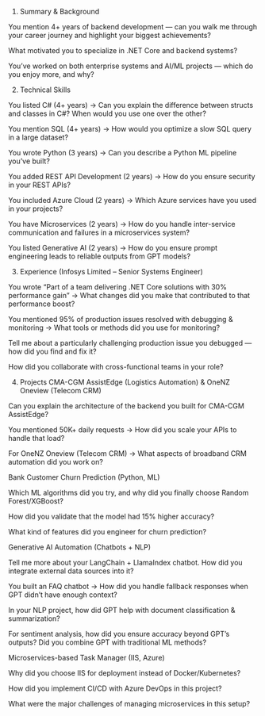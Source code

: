 1. Summary & Background

You mention 4+ years of backend development — can you walk me through your career journey and highlight your biggest achievements?

What motivated you to specialize in .NET Core and backend systems?

You’ve worked on both enterprise systems and AI/ML projects — which do you enjoy more, and why?

2. Technical Skills

You listed C# (4+ years) → Can you explain the difference between structs and classes in C#? When would you use one over the other?

You mention SQL (4+ years) → How would you optimize a slow SQL query in a large dataset?

You wrote Python (3 years) → Can you describe a Python ML pipeline you’ve built?

You added REST API Development (2 years) → How do you ensure security in your REST APIs?

You included Azure Cloud (2 years) → Which Azure services have you used in your projects?

You have Microservices (2 years) → How do you handle inter-service communication and failures in a microservices system?

You listed Generative AI (2 years) → How do you ensure prompt engineering leads to reliable outputs from GPT models?

3. Experience (Infosys Limited – Senior Systems Engineer)

You wrote “Part of a team delivering .NET Core solutions with 30% performance gain” → What changes did you make that contributed to that performance boost?

You mentioned 95% of production issues resolved with debugging & monitoring → What tools or methods did you use for monitoring?

Tell me about a particularly challenging production issue you debugged — how did you find and fix it?

How did you collaborate with cross-functional teams in your role?

4. Projects
CMA-CGM AssistEdge (Logistics Automation) & OneNZ Oneview (Telecom CRM)

Can you explain the architecture of the backend you built for CMA-CGM AssistEdge?

You mentioned 50K+ daily requests → How did you scale your APIs to handle that load?

For OneNZ Oneview (Telecom CRM) → What aspects of broadband CRM automation did you work on?

Bank Customer Churn Prediction (Python, ML)

Which ML algorithms did you try, and why did you finally choose Random Forest/XGBoost?

How did you validate that the model had 15% higher accuracy?

What kind of features did you engineer for churn prediction?

Generative AI Automation (Chatbots + NLP)

Tell me more about your LangChain + LlamaIndex chatbot. How did you integrate external data sources into it?

You built an FAQ chatbot → How did you handle fallback responses when GPT didn’t have enough context?

In your NLP project, how did GPT help with document classification & summarization?

For sentiment analysis, how did you ensure accuracy beyond GPT’s outputs? Did you combine GPT with traditional ML methods?

Microservices-based Task Manager (IIS, Azure)

Why did you choose IIS for deployment instead of Docker/Kubernetes?

How did you implement CI/CD with Azure DevOps in this project?

What were the major challenges of managing microservices in this setup?
